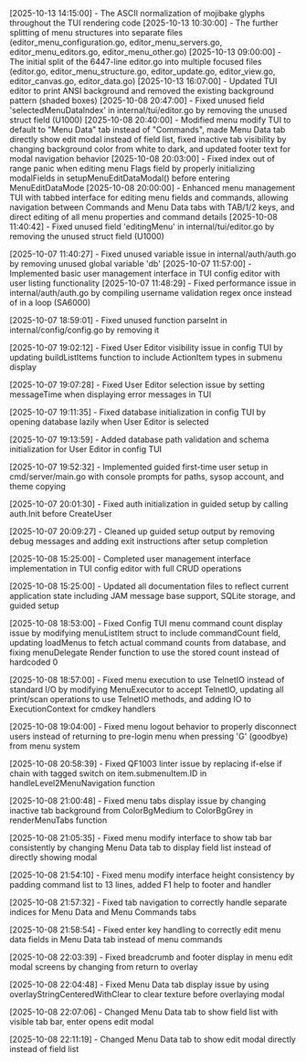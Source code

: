 [2025-10-13 14:15:00] - The ASCII normalization of mojibake glyphs throughout the TUI rendering code
[2025-10-13 10:30:00] - The further splitting of menu structures into separate files (editor_menu_configuration.go, editor_menu_servers.go, editor_menu_editors.go, editor_menu_other.go)
[2025-10-13 09:00:00] - The initial split of the 6447-line editor.go into multiple focused files (editor.go, editor_menu_structure.go, editor_update.go, editor_view.go, editor_canvas.go, editor_data.go)
[2025-10-13 16:07:00] - Updated TUI editor to print ANSI background and removed the existing background pattern (shaded boxes)
[2025-10-08 20:47:00] - Fixed unused field 'selectedMenuDataIndex' in internal/tui/editor.go by removing the unused struct field (U1000)
[2025-10-08 20:40:00] - Modified menu modify TUI to default to "Menu Data" tab instead of "Commands", made Menu Data tab directly show edit modal instead of field list, fixed inactive tab visibility by changing background color from white to dark, and updated footer text for modal navigation behavior
[2025-10-08 20:03:00] - Fixed index out of range panic when editing menu Flags field by properly initializing modalFields in setupMenuEditDataModal() before entering MenuEditDataMode
[2025-10-08 20:00:00] - Enhanced menu management TUI with tabbed interface for editing menu fields and commands, allowing navigation between Commands and Menu Data tabs with TAB/1/2 keys, and direct editing of all menu properties and command details
[2025-10-08 11:40:42] - Fixed unused field 'editingMenu' in internal/tui/editor.go by removing the unused struct field (U1000)

[2025-10-07 11:40:27] - Fixed unused variable issue in internal/auth/auth.go by removing unused global variable 'db'
[2025-10-07 11:57:00] - Implemented basic user management interface in TUI config editor with user listing functionality
[2025-10-07 11:48:29] - Fixed performance issue in internal/auth/auth.go by compiling username validation regex once instead of in a loop (SA6000)

[2025-10-07 18:59:01] - Fixed unused function parseInt in internal/config/config.go by removing it

[2025-10-07 19:02:12] - Fixed User Editor visibility issue in config TUI by updating buildListItems function to include ActionItem types in submenu display

[2025-10-07 19:07:28] - Fixed User Editor selection issue by setting messageTime when displaying error messages in TUI

[2025-10-07 19:11:35] - Fixed database initialization in config TUI by opening database lazily when User Editor is selected

[2025-10-07 19:13:59] - Added database path validation and schema initialization for User Editor in config TUI

[2025-10-07 19:52:32] - Implemented guided first-time user setup in cmd/server/main.go with console prompts for paths, sysop account, and theme copying

[2025-10-07 20:01:30] - Fixed auth initialization in guided setup by calling auth.Init before CreateUser

[2025-10-07 20:09:27] - Cleaned up guided setup output by removing debug messages and adding exit instructions after setup completion

[2025-10-08 15:25:00] - Completed user management interface implementation in TUI config editor with full CRUD operations

[2025-10-08 15:25:00] - Updated all documentation files to reflect current application state including JAM message base support, SQLite storage, and guided setup

[2025-10-08 18:53:00] - Fixed Config TUI menu command count display issue by modifying menuListItem struct to include commandCount field, updating loadMenus to fetch actual command counts from database, and fixing menuDelegate Render function to use the stored count instead of hardcoded 0

[2025-10-08 18:57:00] - Fixed menu execution to use TelnetIO instead of standard I/O by modifying MenuExecutor to accept TelnetIO, updating all print/scan operations to use TelnetIO methods, and adding IO to ExecutionContext for cmdkey handlers

[2025-10-08 19:04:00] - Fixed menu logout behavior to properly disconnect users instead of returning to pre-login menu when pressing 'G' (goodbye) from menu system

[2025-10-08 20:58:39] - Fixed QF1003 linter issue by replacing if-else if chain with tagged switch on item.submenuItem.ID in handleLevel2MenuNavigation function

[2025-10-08 21:00:48] - Fixed menu tabs display issue by changing inactive tab background from ColorBgMedium to ColorBgGrey in renderMenuTabs function

[2025-10-08 21:05:35] - Fixed menu modify interface to show tab bar consistently by changing Menu Data tab to display field list instead of directly showing modal

[2025-10-08 21:54:10] - Fixed menu modify interface height consistency by padding command list to 13 lines, added F1 help to footer and handler

[2025-10-08 21:57:32] - Fixed tab navigation to correctly handle separate indices for Menu Data and Menu Commands tabs

[2025-10-08 21:58:54] - Fixed enter key handling to correctly edit menu data fields in Menu Data tab instead of menu commands

[2025-10-08 22:03:39] - Fixed breadcrumb and footer display in menu edit modal screens by changing from return to overlay

[2025-10-08 22:04:48] - Fixed Menu Data tab display issue by using overlayStringCenteredWithClear to clear texture before overlaying modal

[2025-10-08 22:07:06] - Changed Menu Data tab to show field list with visible tab bar, enter opens edit modal

[2025-10-08 22:11:19] - Changed Menu Data tab to show edit modal directly instead of field list
